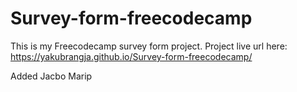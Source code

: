 # Survey-form-freecodecamp

This is my Freecodecamp survey form project.
Project live url here: https://yakubrangja.github.io/Survey-form-freecodecamp/

Added Jacbo Marip

